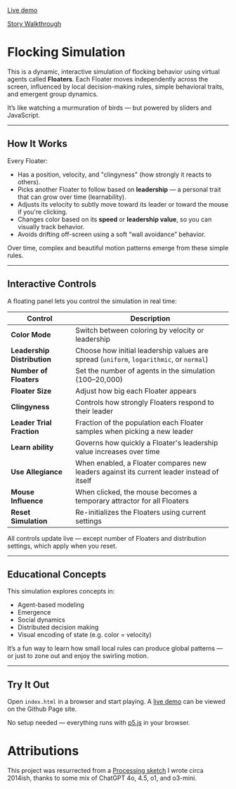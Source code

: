 [Live demo](https://mayankles.github.io/flocking-js/)

[Story Walkthrough](https://mayankles.github.io/flocking-js/story.html)

# Flocking Simulation

This is a dynamic, interactive simulation of flocking behavior using virtual agents called **Floaters**. Each Floater moves independently across the screen, influenced by local decision-making rules, simple behavioral traits, and emergent group dynamics.

It’s like watching a murmuration of birds — but powered by sliders and JavaScript.

---

## How It Works

Every Floater:
- Has a position, velocity, and "clingyness" (how strongly it reacts to others).
- Picks another Floater to follow based on **leadership** — a personal trait that can grow over time (learnability).
- Adjusts its velocity to subtly move toward its leader or toward the mouse if you're clicking.
- Changes color based on its **speed** or **leadership value**, so you can visually track behavior.
- Avoids drifting off-screen using a soft “wall avoidance” behavior.

Over time, complex and beautiful motion patterns emerge from these simple rules.

---

## Interactive Controls

A floating panel lets you control the simulation in real time:

| Control                 | Description |
|------------------------|-------------|
| **Color Mode**         | Switch between coloring by velocity or leadership |
| **Leadership Distribution** | Choose how initial leadership values are spread (`uniform`, `logarithmic`, or `normal`) |
| **Number of Floaters** | Set the number of agents in the simulation (100–20,000) |
| **Floater Size**       | Adjust how big each Floater appears |
| **Clingyness**         | Controls how strongly Floaters respond to their leader |
| **Leader Trial Fraction** | Fraction of the population each Floater samples when picking a new leader |
| **Learn ability**      | Governs how quickly a Floater's leadership value increases over time |
| **Use Allegiance**     | When enabled, a Floater compares new leaders against its current leader instead of itself |
| **Mouse Influence**    | When clicked, the mouse becomes a temporary attractor for all Floaters |
| **Reset Simulation**   | Re-initializes the Floaters using current settings |

All controls update live — except number of Floaters and distribution settings, which apply when you reset.

---

## Educational Concepts

This simulation explores concepts in:
- Agent-based modeling
- Emergence
- Social dynamics
- Distributed decision making
- Visual encoding of state (e.g. color = velocity)

It’s a fun way to learn how small local rules can produce global patterns — or just to zone out and enjoy the swirling motion.

---

## Try It Out

Open `index.html` in a browser and start playing.  A [live demo](https://mayankles.github.io/flocking-js/) can be viewed on the Github Page site.

No setup needed — everything runs with [p5.js](https://p5js.org/) in your browser.

# Attributions
This project was resurrected from a [Processing sketch](https://openprocessing.org/sketch/462747) I wrote circa 2014ish, thanks to some mix of ChatGPT 4o, 4.5, o1, and o3-mini.
